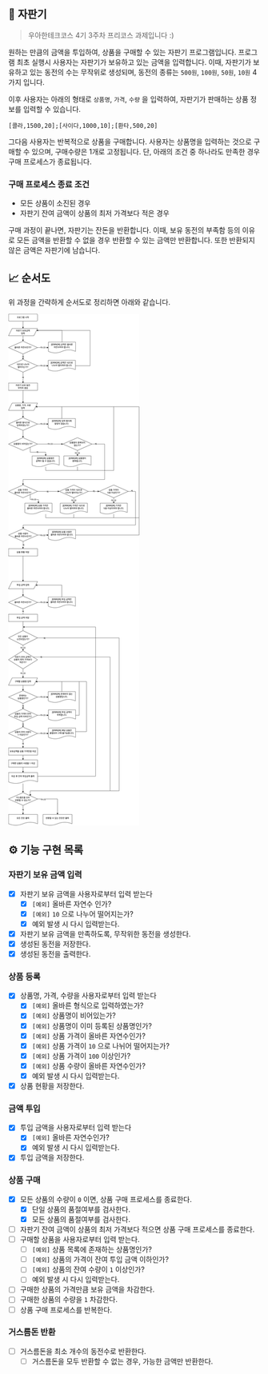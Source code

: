 ## 🥤 자판기 

> 우아한테크코스 4기 3주차 프리코스 과제입니다 :)

원하는 만큼의 금액을 투입하여, 상품을 구매할 수 있는 자판기 프로그램입니다. 프로그램 최초 실행시 사용자는 자판기가 보유하고 있는 금액을 입력합니다. 이때, 자판기가 보유하고 있는 동전의 수는 무작위로 생성되며, 동전의 종류는 `500원`, `100원`, `50원`, `10원` 4가지 입니다.

이후 사용자는 아래의 형태로 `상품명`, `가격`, `수량` 을 입력하여, 자판기가 판매하는 상품 정보를 입력할 수 있습니다.

```
[콜라,1500,20];[사이다,1000,10];[환타,500,20]
```

그다음 사용자는 반복적으로 상품을 구매합니다. 사용자는 상품명을 입력하는 것으로 구매할 수 있으며, 구매수량은 1개로 고정됩니다. 단, 아래의 조건 중 하나라도 만족한 경우 구매 프로세스가 종료됩니다.

### 구매 프로세스 종료 조건

- 모든 상품이 소진된 경우
- 자판기 잔여 금액이 상품의 최저 가격보다 적은 경우

구매 과정이 끝나면, 자판기는 잔돈을 반환합니다. 이때, 보유 동전의 부족함 등의 이유로 모든 금액을 반환할 수 없을 경우 반환할 수 있는 금액만 반환합니다. 또한 반환되지 않은 금액은 자판기에 남습니다.

## 📈 순서도

위 과정을 간략하게 순서도로 정리하면 아래와 같습니다.

![](./flow-chart.png)

## ⚙️ 기능 구현 목록

### 자판기 보유 금액 입력

- [x] 자판기 보유 금액을 사용자로부터 입력 받는다
  - [x] `[예외]` 올바른 자연수 인가?
  - [x] `[예외]` `10` 으로 나누어 떨어지는가?
  - [x] 예외 발생 시 다시 입력받는다.
- [x] 자판기 보유 금액을 만족하도록, 무작위한 동전을 생성한다.
- [x] 생성된 동전을 저장한다.
- [x] 생성된 동전을 출력한다.

### 상품 등록

- [x] 상품명, 가격, 수량을 사용자로부터 입력 받는다
  - [x] `[예외]` 올바른 형식으로 입력하였는가?
  - [x] `[예외]` 상품명이 비어있는가?
  - [x] `[예외]` 상품명이 이미 등록된 상품명인가?
  - [x] `[예외]` 상품 가격이 올바른 자연수인가?
  - [x] `[예외]` 상품 가격이 `10` 으로 나뉘어 떨어지는가?
  - [x] `[예외]` 상품 가격이 `100` 이상인가?
  - [x] `[예외]` 상품 수량이 올바른 자연수인가?
  - [x] 예외 발생 시 다시 입력받는다.
- [x] 상품 현황을 저장한다.

### 금액 투입

- [x] 투입 금액을 사용자로부터 입력 받는다
  - [x] `[예외]` 올바른 자연수인가?
  - [x] 예외 발생 시 다시 입력받는다.
- [x] 투입 금액을 저장한다.

### 상품 구매

- [x] 모든 상품의 수량이 `0` 이면, 상품 구매 프로세스를 종료한다.
  - [x] 단일 상품의 품절여부를 검사한다.
  - [x] 모든 상품의 품절여부를 검사한다.
- [ ] 자판기 잔여 금액이 상품의 최저 가격보다 적으면 상품 구매 프로세스를 종료한다.
- [ ] 구매할 상품을 사용자로부터 입력 받는다.
  - [ ] `[예외]` 상품 목록에 존재하는 상품명인가?
  - [ ] `[예외]` 상품의 가격이 잔여 투입 금액 이하인가?
  - [ ] `[예외]` 상품의 잔여 수량이 `1` 이상인가?
  - [ ] 예외 발생 시 다시 입력받는다.
- [ ] 구매한 상품의 가격만큼 보유 금액을 차감한다.
- [ ] 구매한 상품의 수량을 `1` 차감한다.
- [ ] 상품 구매 프로세스를 반복한다.

### 거스름돈 반환

- [ ] 거스름돈을 최소 개수의 동전수로 반환한다.
  - [ ] 거스름돈을 모두 반환할 수 없는 경우, 가능한 금액만 반환한다.